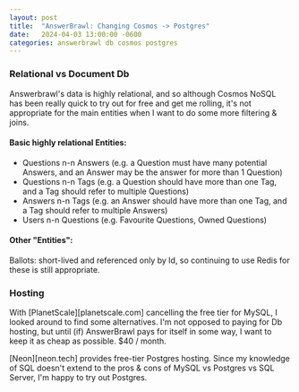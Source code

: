 ```yaml
---
layout: post
title:  "AnswerBrawl: Changing Cosmos -> Postgres"
date:   2024-04-03 13:00:00 -0600
categories: answerbrawl db cosmos postgres
---
```


### Relational vs Document Db
Answerbrawl's data is highly relational, and so although Cosmos NoSQL has been really quick to try out for free and get me rolling, it's not appropriate for the main entities when I want to do some more filtering & joins.

#### Basic highly relational Entities:
* Questions n-n Answers (e.g. a Question must have many potential Answers, and an Answer may be the answer for more than 1 Question)
* Questions n-n Tags (e.g. a Question should have more than one Tag, and a Tag should refer to multiple Questions)
* Answers n-n Tags (e.g. an Answer should have more than one Tag, and a Tag should refer to multiple Answers)
* Users n-n Questions (e.g. Favourite Questions, Owned Questions)

#### Other "Entities":
Ballots: short-lived and referenced only by Id, so continuing to use Redis for these is still appropriate.

### Hosting
With [PlanetScale][planetscale.com] cancelling the free tier for MySQL, I looked around to find some alternatives. I'm not opposed to paying for Db hosting, but until (if) AnswerBrawl
pays for itself in some way, I want to keep it as cheap as possible. $40 / month.

[Neon][neon.tech] provides free-tier Postgres hosting. Since my knowledge of SQL doesn't extend to the pros & cons of MySQL vs Postgres vs SQL Server, I'm happy to try out Postgres.

